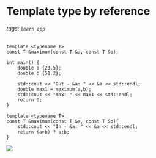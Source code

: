 # Template type by reference
###### tags: `learn cpp`
```cpp=
template <typename T>
const T &maximum(const T &a, const T &b);

int main() {
    double a {23.5};
    double b {51.2};

    std::cout << "Out - &a: " << &a << std::endl;
    double max1 = maximum(a,b);
    std::cout << "max: " << max1 << std::endl;
    return 0;
}

template <typename T>
const T &maximum(const T &a, const T &b){
    std::cout << "In - &a: " << &a << std::endl;
    return (a>b) ? a:b;
}
```

![](https://i.imgur.com/cuMITqb.png)
